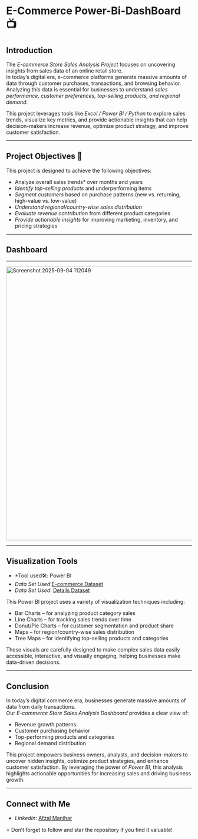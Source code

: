 # E-Commerce Power-Bi-DashBoard 📺
## Introduction  

The *E-commerce Store Sales Analysis Project* focuses on uncovering insights from sales data of an online retail store.  
In today’s digital era, e-commerce platforms generate massive amounts of data through customer purchases, transactions, and browsing behavior.  
Analyzing this data is essential for businesses to understand *sales performance, customer preferences, top-selling products, and regional demand*.  

This project leverages tools like *Excel / Power BI / Python* to explore sales trends, visualize key metrics, and provide actionable insights that can help decision-makers increase revenue, optimize product strategy, and improve customer satisfaction.  

---

## Project Objectives 🎯  

This project is designed to achieve the following objectives:  

-  Analyze overall sales trends* over months and years  
-  *Identify top-selling products* and underperforming items  
-  *Segment customers* based on purchase patterns (new vs. returning, high-value vs. low-value)  
-  *Understand regional/country-wise sales distribution*  
-  *Evaluate revenue contribution* from different product categories  
-  *Provide actionable insights* for improving marketing, inventory, and pricing strategies  

---

## Dashboard

---
<img width="1325" height="743" alt="Screenshot 2025-09-04 112049" src="https://github.com/user-attachments/assets/5d4a1596-1e79-468c-ae44-d0fb5faf2d47" />

---
## Visualization Tools  

- *Tool used🛠️: Power BI 
- *Data Set Used*:[E-commerce Dataset](https://github.com/AfzalManihar/Power-BI-DashBoard-Project/blob/main/Orders%20for%20ms%20DB.csv)  
- *Data Set Used*: [Details Dataset](https://github.com/AfzalManihar/Power-BI-DashBoard-Project/blob/main/Details%20for%20DB.csv)

This Power BI project uses a variety of visualization techniques including:  
-  Bar Charts – for analyzing product category sales  
-  Line Charts – for tracking sales trends over time  
-  Donut/Pie Charts – for customer segmentation and product share  
-  Maps – for region/country-wise sales distribution  
-  Tree Maps – for identifying top-selling products and categories  

These visuals are carefully designed to make complex sales data easily accessible, interactive, and visually engaging, helping businesses make data-driven decisions.  

---

## Conclusion  

In today’s digital commerce era, businesses generate massive amounts of data from daily transactions.  
Our *E-commerce Store Sales Analysis Dashboard* provides a clear view of:  
- Revenue growth patterns  
- Customer purchasing behavior  
- Top-performing products and categories  
- Regional demand distribution  

This project empowers business owners, analysts, and decision-makers to uncover hidden insights, optimize product strategies, and enhance customer satisfaction. By leveraging the power of *Power BI*, this analysis highlights actionable opportunities for increasing sales and driving business growth.  

---

## Connect with Me  

- *LinkedIn*: [Afzal Manihar](https://www.linkedin.com/in/afzal-manihar/)  

⭐ Don’t forget to follow and star the repository if you find it valuable!




